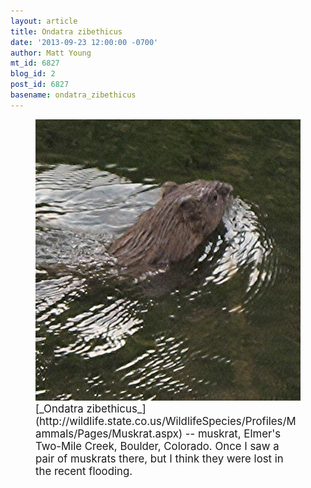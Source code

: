 ```yaml
---
layout: article
title: Ondatra zibethicus
date: '2013-09-23 12:00:00 -0700'
author: Matt Young
mt_id: 6827
blog_id: 2
post_id: 6827
basename: ondatra_zibethicus
---
```

<figure>
<img src="/uploads/2013/IMG_3459Muskrat_600.JPG" alt="IMG_3459Muskrat_600.JPG" width="600" height="450" />
<figcaption markdown="span">
<big>[_Ondatra zibethicus_](http://wildlife.state.co.us/WildlifeSpecies/Profiles/Mammals/Pages/Muskrat.aspx) -- muskrat, Elmer's Two-Mile Creek, Boulder, Colorado.  Once I saw a pair of muskrats there, but I think they were lost in the recent flooding.</big>

</figcaption>
</figure>
